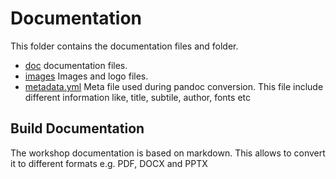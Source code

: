# Documentation

This folder contains the documentation files and folder.

- [doc](./README.md) documentation files.
- [images](../images/README.md) Images and logo files.
- [metadata.yml](./metadata.yml) Meta file used during pandoc conversion. This
  file include different information like, title, subtile, author, fonts etc

## Build Documentation

The workshop documentation is based on markdown. This allows to convert it to
different formats e.g. PDF, DOCX and PPTX
